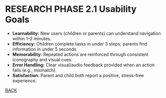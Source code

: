 # RESEARCH PHASE 2.1 Usability Goals

- **Learnability:** New users (children or parents) can understand navigation within 1–2 minutes.
- **Efficiency:** Children complete tasks in under 3 steps; parents find information in under 5 seconds.
- **Memorability:** Repeated actions are reinforced through consistent iconography and visual cues.
- **Error Handling:** Clear visual/audio feedback provided when an action fails (e.g., mismatch).
- **Satisfaction:** Parent and child both report a positive, stress-free experience.

[BACK](./PHMENU.md)
